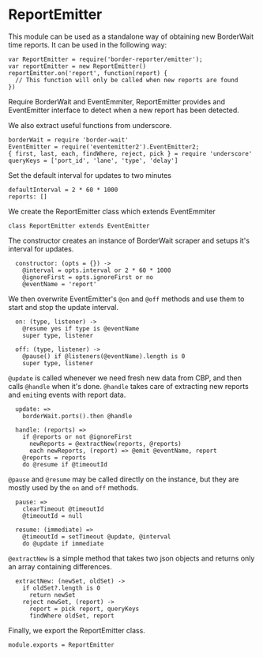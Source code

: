 # ReportEmitter

This module can be used as a standalone way of obtaining new
BorderWait time reports. It can be used in the following way:

```
var ReportEmitter = require('border-reporter/emitter');
var reportEmitter = new ReportEmitter()
reportEmitter.on('report', function(report) {
  // This function will only be called when new reports are found
})
```

Require BorderWait and EventEmmiter,
ReportEmitter provides and EventEmitter interface to detect
when a new report has been detected.

We also extract useful functions from underscore.

    borderWait = require 'border-wait'
    EventEmitter = require('eventemitter2').EventEmitter2;
    { first, last, each, findWhere, reject, pick } = require 'underscore'
    queryKeys = ['port_id', 'lane', 'type', 'delay']


Set the default interval for updates to two minutes

    defaultInterval = 2 * 60 * 1000
    reports: []

We create the ReportEmitter class which extends EventEmmiter

    class ReportEmitter extends EventEmitter

The constructor creates an instance of BorderWait scraper and
setups it's interval for updates.

      constructor: (opts = {}) ->
        @interval = opts.interval or 2 * 60 * 1000
        @ignoreFirst = opts.ignoreFirst or no
        @eventName = 'report'

We then overwrite EventEmitter's `@on` and `@off` methods and use them
to start and stop the update interval.

      on: (type, listener) ->
        @resume yes if type is @eventName
        super type, listener

      off: (type, listener) ->
        @pause() if @listeners(@eventName).length is 0
        super type, listener

`@update` is called whenever we need fresh new data from CBP,
and then calls `@handle` when it's done. `@handle` takes care of
extracting new reports and `emit`ing events with report data.

      update: =>
        borderWait.ports().then @handle

      handle: (reports) =>
        if @reports or not @ignoreFirst
          newReports = @extractNew(reports, @reports)
          each newReports, (report) => @emit @eventName, report
        @reports = reports
        do @resume if @timeoutId

`@pause` and `@resume` may be called directly on the instance,
but they are mostly used by the `on` and `off` methods.

      pause: =>
        clearTimeout @timeoutId
        @timeoutId = null

      resume: (immediate) =>
        @timeoutId = setTimeout @update, @interval
        do @update if immediate

`@extractNew` is a simple method that takes two json objects
and returns only an array containing differences.

      extractNew: (newSet, oldSet) ->
        if oldSet?.length is 0
          return newSet
        reject newSet, (report) ->
          report = pick report, queryKeys
          findWhere oldSet, report

Finally, we export the ReportEmitter class.

    module.exports = ReportEmitter
